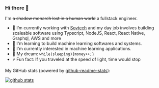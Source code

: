 ### Hi there 👋

I'm ~~a shadow monarch lost in a human world~~ a fullstack engineer. 

- 🔭 I’m currently working with [Sovtech](https://sovtech.com) and my day job involves building scaleable software using Typscript, NodeJS, React, React Native, Graphql, AWS and more
- 🚀 I'm learning to build machine learning softwares and systems.
- 👾 I'm currently interested in machine learning applications.
- 🌭 My dream: `while(sleeping){money++;}`
- ⚡ Fun fact: If you traveled at the speed of light, time would stop

My GitHub stats (powered by [github-readme-stats](https://github.com/anuraghazra/github-readme-stats)):

[![github stats](https://github-readme-stats.vercel.app/api?username=alphaofficial&show_icons=true&hide_title=true&hide_border=true)](https://alphaofficial.github.io)
